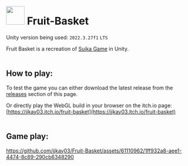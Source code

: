 # <img src="https://github.com/jjkay03/Fruit-Basket/assets/61110962/44514b9b-a72f-4122-b104-00aaa5331460" width="50"/> Fruit-Basket

Unity version being used: `2022.3.27f1` `LTS`

Fruit Basket is a recreation of [Suika Game](https://www.nintendo.com/store/products/suika-game-switch/) in Unity.
<br> </br>

## How to play:
To test the game you can either download the latest release from the [releases](https://github.com/jjkay03/Fruit-Basket/releases) section of this page.

Or directly play the WebGL build in your browser on the itch.io page: [https://jjkay03.itch.io/fruit-basket](https://jjkay03.itch.io/fruit-basket)
<br> </br>

## Game play:
https://github.com/jjkay03/Fruit-Basket/assets/61110962/1ff932a8-aee1-4474-8c89-290cb6348290

